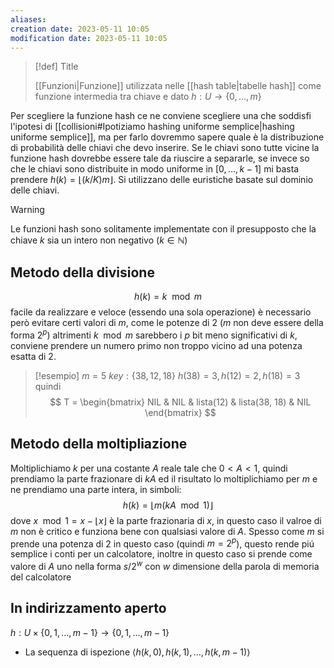 ```yaml
---
aliases: 
creation date: 2023-05-11 10:05
modification date: 2023-05-11 10:05
---
```



> [!def] Title
> 
>[[Funzioni|Funzione]] utilizzata nelle [[hash table|tabelle hash]] come funzione intermedia tra chiave e dato
>$h : U \to \{ 0, \dots, m \}$

Per scegliere la funzione hash ce ne conviene scegliere una che soddisfi l'ipotesi di [[collisioni#Ipotiziamo hashing uniforme semplice|hashing uniforme semplice]], ma per farlo dovremmo sapere quale è la distribuzione di probabilità delle chiavi che devo inserire. Se le chiavi sono tutte vicine la funzione hash dovrebbe essere tale da riuscire a separarle, se invece so che le chiavi sono distribuite in modo uniforme in $[0,\dots,k-1]$ mi basta prendere $h(k) = \lfloor (k / K) m \rfloor$. Si utilizzano delle euristiche basate sul dominio delle chiavi. 

>[!warning]
>Le funzioni hash sono solitamente implementate con il presupposto che la chiave $k$ sia un intero non negativo ($k \in \mathbb{N}$)

## Metodo della divisione
$$ h(k) = k \mod m $$
facile da realizzare e veloce (essendo una sola operazione) è necessario però evitare certi valori di $m$, come le potenze di 2 ($m$ non deve essere della forma $2^p$) altrimenti $k \mod m$ sarebbero i $p$ bit meno significativi di $k$, conviene prendere un numero primo non troppo vicino ad una potenza esatta di 2.

> [!esempio]
> $m = 5$
> $key : \{ 38,12,18 \}$
> $h(38) = 3, h(12) = 2, h(18) = 3$ quindi
> $$ T = \begin{bmatrix}
> NIL & NIL & lista(12)  &  lista(38, 18) & NIL
> \end{bmatrix} $$
> 

## Metodo della moltipliazione
Moltiplichiamo $k$ per una costante $A$ reale tale che $0 < A < 1$, quindi prendiamo la parte frazionare di $kA$ ed il risultato lo moltiplichiamo per $m$ e ne prendiamo una parte intera, in simboli:
$$ h(k) = \lfloor m(kA \mod 1) \rfloor $$
dove $x \mod 1 = x - \lfloor  x \rfloor$ è la parte frazionaria di $x$, in questo caso il valroe di $m$ non è critico e funziona bene con qualsiasi valore di $A$. Spesso come $m$ si prende una potenza di $2$ in questo caso (quindi $m = 2^p$), questo rende piú semplice i conti per un calcolatore, inoltre in questo caso si prende come valore di $A$ uno nella forma $s / 2^w$ con $w$ dimensione della parola di memoria del calcolatore
## In indirizzamento aperto
$h : U \times \{ 0,1,\dots,m-1 \} \to \{ 0,1,\dots,m-1 \}$
- La sequenza di ispezione $\left< h(k,0),h(k,1),\dots,h(k,m-1) \right>$

